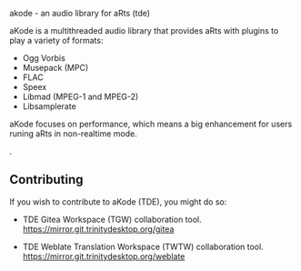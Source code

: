 
akode - an audio library for aRts (tde)


aKode is a multithreaded audio library that provides aRts with
plugins to play a variety of formats:

- Ogg Vorbis
- Musepack (MPC)
- FLAC
- Speex
- Libmad (MPEG-1 and MPEG-2)
- Libsamplerate

aKode focuses on performance, which means a big enhancement for users
runing aRts in non-realtime mode.

.

Contributing
--------------

If you wish to contribute to aKode (TDE), you might do so:

- TDE Gitea Workspace (TGW) collaboration tool.
  https://mirror.git.trinitydesktop.org/gitea

- TDE Weblate Translation Workspace (TWTW) collaboration tool.
  https://mirror.git.trinitydesktop.org/weblate

